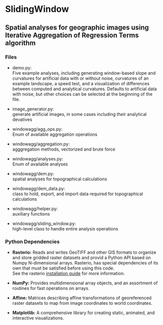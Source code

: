 # SlidingWindow  

## Spatial analyses for geographic images using Iterative Aggregation of Regression Terms algorithm 

### Files

* demo.py:  
Five example analyses, including generating window-based slope and curvatures for artificial data 
with or without noise, curvatures of an example landscape, a speed test, and a visualization of 
differences between computed and analytical curvatures. 
Defaults to artificial data with noise, but other choices can be selected at the beginning of the file.

* image_generator.py:  
generate artificial images, in some cases including their analytical devatives

* windowagg/agg_ops.py:  
Enum of available aggregation operations  

* windowagg/aggregation.py:  
agggregation methods, vectorized and brute force  

* windowagg/analyses.py:  
Enum of available analyses  

* windowagg/dem.py:  
spatial analyses for topographical calculations  

* windowagg/dem_data.py:  
class to hold, export, and import data required for topographical calculations  

* windowagg/helper.py:  
auxiliary functions  

* windowagg/sliding_window.py:  
high-level class to handle entire analysis operations  

### Python Dependencies

* **Rasterio:** 
Reads and writes GeoTIFF and other GIS formats to organize and store gridded raster datasets and provid a Python API based on Numpy N-dimensional arrays.
Rasterio, has special dependencies of its own that must be satisfied before using this code.  
See the rasterio [installation guide](https://rasterio.readthedocs.io/en/latest/installation.html) for more information.

* **NumPy:**
Provides multidimensional array objects, and an assortment of routines for fast operations on arrays.

* **Affine:**
Matrices describing affine transformations of georeferenced raster datasets to map from image coordinates to world coordinates.

* **Matplotlib:**
A comprehensive library for creating static, animated, and interactive visualizations.
